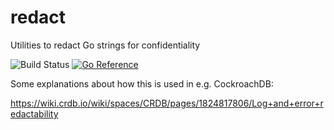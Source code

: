 # redact
Utilities to redact Go strings for confidentiality

![Build Status](https://github.com/cockroachdb/redact/actions/workflows/ci.yaml/badge.svg?branch=master)
[![Go Reference](https://pkg.go.dev/badge/github.com/cockroachdb/redact.svg)](https://pkg.go.dev/github.com/cockroachdb/redact)

Some explanations about how this is used in e.g. CockroachDB:

https://wiki.crdb.io/wiki/spaces/CRDB/pages/1824817806/Log+and+error+redactability
